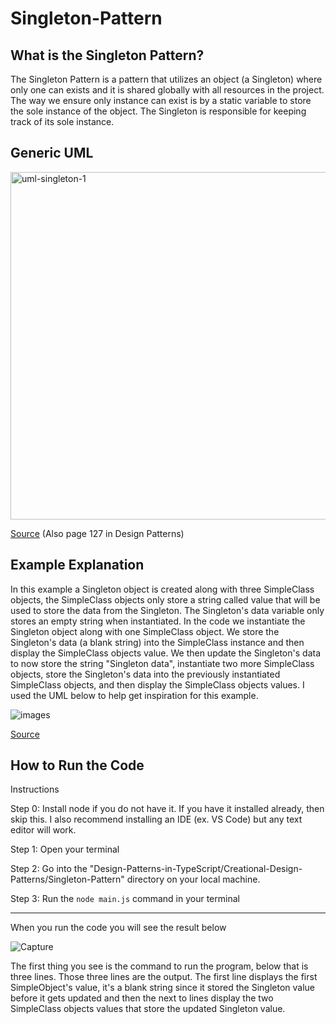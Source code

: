 # Singleton-Pattern

## What is the Singleton Pattern?

The Singleton Pattern is a pattern that utilizes an object (a Singleton) where only one can exists and it is shared globally with all resources in the project. The way we ensure only instance can exist is by a static variable to store the sole instance of the object. The Singleton is responsible for keeping track of its sole instance. 

## Generic UML

<img width="556" alt="uml-singleton-1" src="https://github.com/Hagnap/Design-Patterns-in-TypeScript/assets/60297426/5285a636-930f-45e8-8c82-5ab90bacb5ea">

[Source](https://www.carloscaballero.io/design-patterns-singleton/) (Also page 127 in Design Patterns)

## Example Explanation

In this example a Singleton object is created along with three SimpleClass objects, the SimpleClass objects only store a string called value that will be used to store the data from the Singleton.
The Singleton's data variable only stores an empty string when instantiated. In the code we instantiate the Singleton object along with one SimpleClass object. We store the Singleton's data (a blank string) into the SimpleClass instance and then display the SimpleClass objects value. We then update the Singleton's data to now store the string "Singleton data", instantiate two more SimpleClass objects, store the Singleton's data into the previously instantiated SimpleClass objects, and then display the SimpleClass objects values. I used the UML below to help get inspiration for this example.

![images](https://github.com/Hagnap/Design-Patterns-in-TypeScript/assets/60297426/dd81c061-34ef-4798-9a17-35d2918fda46)

[Source](https://technicaljungle.com/singleton-design-pattern-using-java/)

## How to Run the Code

Instructions

Step 0: Install node if you do not have it. If you have it installed already, then skip this. I also recommend installing an IDE (ex. VS Code) but any text editor will work.

Step 1: Open your terminal

Step 2: Go into the "Design-Patterns-in-TypeScript/Creational-Design-Patterns/Singleton-Pattern" directory on your local machine.

Step 3: Run the `node main.js` command in your terminal

----------------------------------------------------------------------------------------------------------

When you run the code you will see the result below

![Capture](https://github.com/Hagnap/Design-Patterns-in-TypeScript/assets/60297426/58377ca6-2692-400d-9098-2734da5c41fe)

The first thing you see is the command to run the program, below that is three lines. Those three lines are the output. The first line displays the first SimpleObject's value, it's a blank string since it stored the Singleton value before it gets updated and then the next to lines display the two SimpleClass objects values that store the updated Singleton value. 
